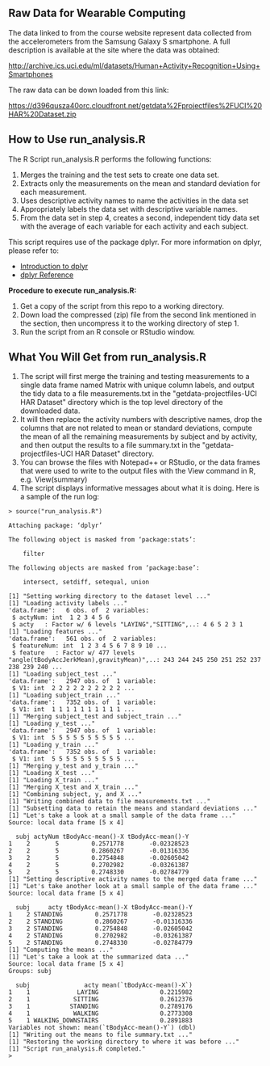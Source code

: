 Raw Data for Wearable Computing
-------------------------------

The data linked to from the course website represent data collected from the accelerometers from the Samsung Galaxy S smartphone. A full description is available at the site where the data was obtained: 

http://archive.ics.uci.edu/ml/datasets/Human+Activity+Recognition+Using+Smartphones 

The raw data can be down loaded from this link:

https://d396qusza40orc.cloudfront.net/getdata%2Fprojectfiles%2FUCI%20HAR%20Dataset.zip 

How to Use run_analysis.R
-------------------------

The R Script run_analysis.R performs the following functions:

1. Merges the training and the test sets to create one data set.
2. Extracts only the measurements on the mean and standard deviation for each measurement. 
3. Uses descriptive activity names to name the activities in the data set
4. Appropriately labels the data set with descriptive variable names. 
5. From the data set in step 4, creates a second, independent tidy data set with the average of each variable for each activity and each subject.

This script requires use of the package dplyr.  For more information on dplyr, please refer to:
* [Introduction to dplyr]
* [dplyr Reference]

**Procedure to execute run_analysis.R:**

1. Get a copy of the script from this repo to a working directory.
2. Down load the compressed (zip) file from the second link mentioned in the section, then uncompress it to the working directory of step 1.
3. Run the script from an R console or RStudio window.

What You Will Get from run_analysis.R
-------------------------------------

1. The script will first merge the training and testing measurements to a single data frame named Matrix with unique column labels, and output the tidy data to a file measurements.txt in the "getdata-projectfiles-UCI HAR Dataset" directory which is the top level directory of the downloaded data.  
2. It will then replace the activity numbers with descriptive names, drop the columns that are not related to mean or standard deviations, compute the mean of all the remaining measurements by subject and by activity, and then output the results to a file summary.txt in the "getdata-projectfiles-UCI HAR Dataset" directory.  
3. You can browse the files with Notepad++ or RStudio, or the data frames that were used to write to the output files with the View command in R, e.g. View(summary)
4. The script displays informative messages about what it is doing.  Here is a sample of the run log:

```
> source("run_analysis.R")

Attaching package: ‘dplyr’

The following object is masked from ‘package:stats’:

    filter

The following objects are masked from ‘package:base’:

    intersect, setdiff, setequal, union

[1] "Setting working directory to the dataset level ..."
[1] "Loading activity labels ..."
'data.frame':	6 obs. of  2 variables:
 $ actyNum: int  1 2 3 4 5 6
 $ acty   : Factor w/ 6 levels "LAYING","SITTING",..: 4 6 5 2 3 1
[1] "Loading features ..."
'data.frame':	561 obs. of  2 variables:
 $ featureNum: int  1 2 3 4 5 6 7 8 9 10 ...
 $ feature   : Factor w/ 477 levels "angle(tBodyAccJerkMean),gravityMean)",..: 243 244 245 250 251 252 237 238 239 240 ...
[1] "Loading subject_test ..."
'data.frame':	2947 obs. of  1 variable:
 $ V1: int  2 2 2 2 2 2 2 2 2 2 ...
[1] "Loading subject_train ..."
'data.frame':	7352 obs. of  1 variable:
 $ V1: int  1 1 1 1 1 1 1 1 1 1 ...
[1] "Merging subject_test and subject_train ..."
[1] "Loading y_test ..."
'data.frame':	2947 obs. of  1 variable:
 $ V1: int  5 5 5 5 5 5 5 5 5 5 ...
[1] "Loading y_train ..."
'data.frame':	7352 obs. of  1 variable:
 $ V1: int  5 5 5 5 5 5 5 5 5 5 ...
[1] "Merging y_test and y_train ..."
[1] "Loading X_test ..."
[1] "Loading X_train ..."
[1] "Merging X_test and X_train ..."
[1] "Combining subject, y, and X ..."
[1] "Writing combined data to file measurements.txt ..."
[1] "Subsetting data to retain the means and standard deviations ..."
[1] "Let's take a look at a small sample of the data frame ..."
Source: local data frame [5 x 4]

  subj actyNum tBodyAcc-mean()-X tBodyAcc-mean()-Y
1    2       5         0.2571778       -0.02328523
2    2       5         0.2860267       -0.01316336
3    2       5         0.2754848       -0.02605042
4    2       5         0.2702982       -0.03261387
5    2       5         0.2748330       -0.02784779
[1] "Setting descriptive activity names to the merged data frame ..."
[1] "Let's take another look at a small sample of the data frame ..."
Source: local data frame [5 x 4]

  subj     acty tBodyAcc-mean()-X tBodyAcc-mean()-Y
1    2 STANDING         0.2571778       -0.02328523
2    2 STANDING         0.2860267       -0.01316336
3    2 STANDING         0.2754848       -0.02605042
4    2 STANDING         0.2702982       -0.03261387
5    2 STANDING         0.2748330       -0.02784779
[1] "Computing the means ..."
[1] "Let's take a look at the summarized data ..."
Source: local data frame [5 x 4]
Groups: subj

  subj               acty mean(`tBodyAcc-mean()-X`)
1    1             LAYING                 0.2215982
2    1            SITTING                 0.2612376
3    1           STANDING                 0.2789176
4    1            WALKING                 0.2773308
5    1 WALKING_DOWNSTAIRS                 0.2891883
Variables not shown: mean(`tBodyAcc-mean()-Y`) (dbl)
[1] "Writing out the means to file summary.txt ..."
[1] "Restoring the working directory to where it was before ..."
[1] "Script run_analysis.R completed."
> 
```

[Introduction to dplyr]:http://cran.rstudio.com/web/packages/dplyr/vignettes/introduction.html
[dplyr Reference]:http://cran.r-project.org/web/packages/dplyr/dplyr.pdf
